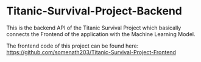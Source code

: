 # Titanic-Survival-Project-Backend

This is the backend API of the Titanic Survival Project which basically connects the Frontend of the application with the Machine Learning Model. 

The frontend code of this project can be found here: https://github.com/somenath203/Titanic-Survival-Project-Frontend
